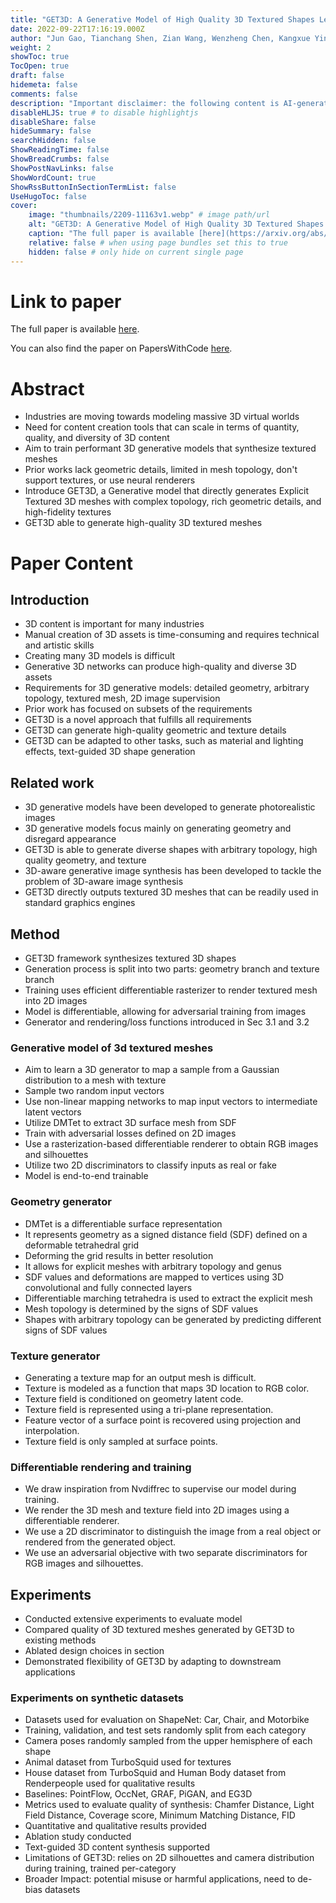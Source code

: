 ```yaml
---
title: "GET3D: A Generative Model of High Quality 3D Textured Shapes Learned from Images"
date: 2022-09-22T17:16:19.000Z
author: "Jun Gao, Tianchang Shen, Zian Wang, Wenzheng Chen, Kangxue Yin and 4 others"
weight: 2
showToc: true
TocOpen: true
draft: false
hidemeta: false
comments: false
description: "Important disclaimer: the following content is AI-generated, please make sure to fact check the presented information by reading the full paper."
disableHLJS: true # to disable highlightjs
disableShare: false
hideSummary: false
searchHidden: false
ShowReadingTime: false
ShowBreadCrumbs: false
ShowPostNavLinks: false
ShowWordCount: true
ShowRssButtonInSectionTermList: false
UseHugoToc: false
cover:
    image: "thumbnails/2209-11163v1.webp" # image path/url
    alt: "GET3D: A Generative Model of High Quality 3D Textured Shapes Learned from Images" # alt text
    caption: "The full paper is available [here](https://arxiv.org/abs/2209.11163)." # display caption under cover
    relative: false # when using page bundles set this to true
    hidden: false # only hide on current single page
---
```


# Link to paper
The full paper is available [here](https://arxiv.org/abs/2209.11163).

You can also find the paper on PapersWithCode [here](https://paperswithcode.com/paper/get3d-a-generative-model-of-high-quality-3d).

# Abstract
- Industries are moving towards modeling massive 3D virtual worlds
- Need for content creation tools that can scale in terms of quantity, quality, and diversity of 3D content
- Aim to train performant 3D generative models that synthesize textured meshes
- Prior works lack geometric details, limited in mesh topology, don't support textures, or use neural renderers
- Introduce GET3D, a Generative model that directly generates Explicit Textured 3D meshes with complex topology, rich geometric details, and high-fidelity textures
- GET3D able to generate high-quality 3D textured meshes

# Paper Content

## Introduction
- 3D content is important for many industries
- Manual creation of 3D assets is time-consuming and requires technical and artistic skills
- Creating many 3D models is difficult
- Generative 3D networks can produce high-quality and diverse 3D assets
- Requirements for 3D generative models: detailed geometry, arbitrary topology, textured mesh, 2D image supervision
- Prior work has focused on subsets of the requirements
- GET3D is a novel approach that fulfills all requirements
- GET3D can generate high-quality geometric and texture details
- GET3D can be adapted to other tasks, such as material and lighting effects, text-guided 3D shape generation

## Related work
- 3D generative models have been developed to generate photorealistic images
- 3D generative models focus mainly on generating geometry and disregard appearance
- GET3D is able to generate diverse shapes with arbitrary topology, high quality geometry, and texture
- 3D-aware generative image synthesis has been developed to tackle the problem of 3D-aware image synthesis
- GET3D directly outputs textured 3D meshes that can be readily used in standard graphics engines

## Method
- GET3D framework synthesizes textured 3D shapes
- Generation process is split into two parts: geometry branch and texture branch
- Training uses efficient differentiable rasterizer to render textured mesh into 2D images
- Model is differentiable, allowing for adversarial training from images
- Generator and rendering/loss functions introduced in Sec 3.1 and 3.2

### Generative model of 3d textured meshes
- Aim to learn a 3D generator to map a sample from a Gaussian distribution to a mesh with texture
- Sample two random input vectors
- Use non-linear mapping networks to map input vectors to intermediate latent vectors
- Utilize DMTet to extract 3D surface mesh from SDF
- Train with adversarial losses defined on 2D images
- Use a rasterization-based differentiable renderer to obtain RGB images and silhouettes
- Utilize two 2D discriminators to classify inputs as real or fake
- Model is end-to-end trainable

### Geometry generator
- DMTet is a differentiable surface representation
- It represents geometry as a signed distance field (SDF) defined on a deformable tetrahedral grid
- Deforming the grid results in better resolution
- It allows for explicit meshes with arbitrary topology and genus
- SDF values and deformations are mapped to vertices using 3D convolutional and fully connected layers
- Differentiable marching tetrahedra is used to extract the explicit mesh
- Mesh topology is determined by the signs of SDF values
- Shapes with arbitrary topology can be generated by predicting different signs of SDF values

### Texture generator
- Generating a texture map for an output mesh is difficult.
- Texture is modeled as a function that maps 3D location to RGB color.
- Texture field is conditioned on geometry latent code.
- Texture field is represented using a tri-plane representation.
- Feature vector of a surface point is recovered using projection and interpolation.
- Texture field is only sampled at surface points.

### Differentiable rendering and training
- We draw inspiration from Nvdiffrec to supervise our model during training.
- We render the 3D mesh and texture field into 2D images using a differentiable renderer.
- We use a 2D discriminator to distinguish the image from a real object or rendered from the generated object.
- We use an adversarial objective with two separate discriminators for RGB images and silhouettes.

## Experiments
- Conducted extensive experiments to evaluate model
- Compared quality of 3D textured meshes generated by GET3D to existing methods
- Ablated design choices in section
- Demonstrated flexibility of GET3D by adapting to downstream applications

### Experiments on synthetic datasets
- Datasets used for evaluation on ShapeNet: Car, Chair, and Motorbike
- Training, validation, and test sets randomly split from each category
- Camera poses randomly sampled from the upper hemisphere of each shape
- Animal dataset from TurboSquid used for textures
- House dataset from TurboSquid and Human Body dataset from Renderpeople used for qualitative results
- Baselines: PointFlow, OccNet, GRAF, PiGAN, and EG3D
- Metrics used to evaluate quality of synthesis: Chamfer Distance, Light Field Distance, Coverage score, Minimum Matching Distance, FID
- Quantitative and qualitative results provided
- Ablation study conducted
- Text-guided 3D content synthesis supported
- Limitations of GET3D: relies on 2D silhouettes and camera distribution during training, trained per-category
- Broader Impact: potential misuse or harmful applications, need to de-bias datasets
